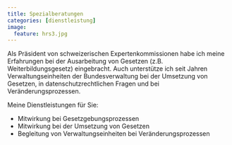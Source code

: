 ```yaml
---
title: Spezialberatungen
categories: [dienstleistung]
image:
  feature: hrs3.jpg
---
```

Als Präsident von schweizerischen Expertenkommissionen habe ich meine Erfahrungen bei der Ausarbeitung von Gesetzen (z.B. Weiterbildungsgesetz) eingebracht. Auch unterstütze ich seit Jahren Verwaltungseinheiten der Bundesverwaltung bei der Umsetzung von Gesetzen, in datenschutzrechtlichen Fragen und bei Veränderungsprozessen.

Meine Dienstleistungen für Sie:

- Mitwirkung bei Gesetzgebungsprozessen
- Mitwirkung bei der Umsetzung von Gesetzen
- Begleitung von Verwaltungseinheiten bei Veränderungsprozessen
